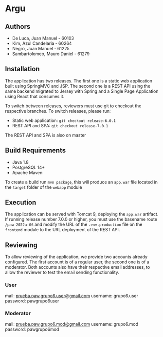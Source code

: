 # Argu

## Authors

- De Luca, Juan Manuel - 60103
- Kim, Azul Candelaria - 60264
- Negro, Juan Manuel - 61225
- Sambartolomeo, Mauro Daniel - 61279

## Installation

The application has two releases. The first one is a static web application built using SpringMVC and JSP. The second one is a REST API using the same backend migrated to Jersey with Spring and a Single Page Application using React that consumes it.

To switch between releases, reviewers must use git to checkout the respective branches. To switch releases, please run:

- Static web application: `git checkout release-6.0.1`
- REST API and SPA: `git checkout release-7.0.1`

The REST API and SPA is also on master

## Build Requirements

- Java 1.8
- PostgreSQL 14+
- Apache Maven

To create a build run `mvn package`, this will produce an `app.war` file located in the `target` folder of the `webapp` module

## Execution

The application can be served with Tomcat 9, deploying the `app.war` artifact. If running release number 7.0.0 or higher, you must use the basename route `/paw-2022a-06` and modify the URL of the `.env.production` file on the `frontend` module to the URL deployment of the REST API.

## Reviewing

To allow reviewing of the application, we provide two accounts already configured. The first account is of a regular user, the second one is of a moderator. Both accounts also have their respective email addresses, to allow the reviewer to test the email sending functionality.

### User

mail: prueba.paw.grupo6.user@gmail.com
username: grupo6.user
password: pawgrupo6user

### Moderator

mail: prueba.paw.grupo6.mod@gmail.com
username: grupo6.mod
password: pawgrupo6mod
